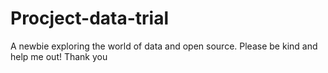 # Procject-data-trial
A newbie exploring the world of data and open source. Please be kind and help me out! Thank you
